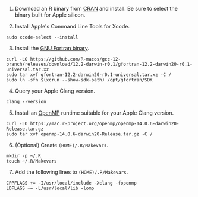 1. Download an R binary from [CRAN](https://cran.r-project.org/bin/macosx/) and install. Be sure to select the binary built for Apple silicon.

2. Install Apple's Command Line Tools for Xcode.
```
sudo xcode-select --install
```

3. Install the [GNU Fortran binary](https://mac.r-project.org/tools/).
```
curl -LO https://github.com/R-macos/gcc-12-branch/releases/download/12.2-darwin-r0.1/gfortran-12.2-darwin20-r0.1-universal.tar.xz
sudo tar xvf gfortran-12.2-darwin20-r0.1-universal.tar.xz -C /
sudo ln -sfn $(xcrun --show-sdk-path) /opt/gfortran/SDK
```

4. Query your Apple Clang version. 
```
clang --version
```

5. Install an [OpenMP](https://mac.r-project.org/openmp/) runtime suitable for your Apple Clang version.
```
curl -LO https://mac.r-project.org/openmp/openmp-14.0.6-darwin20-Release.tar.gz
sudo tar xvf openmp-14.0.6-darwin20-Release.tar.gz -C /
```

6. (Optional) Create ```(HOME)/.R/Makevars```.
```
mkdir -p ~/.R
touch ~/.R/Makevars
```

7. Add the following lines to ```(HOME)/.R/Makevars```.
```
CPPFLAGS += -I/usr/local/include -Xclang -fopenmp
LDFLAGS += -L/usr/local/lib -lomp
```
